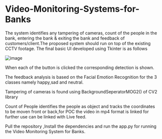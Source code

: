 # Video-Monitoring-Systems-for-Banks
The system identifies any tampering of cameras, count of the people in the bank, entering the bank &amp; exiting the bank and feedback of customers/client.The proposed system should run on top of the existing CCTV footage.
The final basic UI developed using Tkinter is as follows


![image](https://github.com/kumar132002/Video-Monitoring-Systems-for-Banks/assets/105906512/e82fc3c8-5910-45f3-aa01-3b8fef0af252)

When each of the button is clicked the corresponding detection is shown.

The feedback analysis is based on the Facial Emotion Recognition for the 3 classes namely happy,sad and neutral.


Tampering of cameras is found using BackgroundSeperatorMOG2() of CV2 library


Count of People identifies the people as object and tracks the coordinates to be moven front or back,for POC the video in mp4 format is linked for further use can be linked with Live feed.


Pull the repository ,Install the dependencies and run the app.py for running the Video Monitoring System for Banks.
